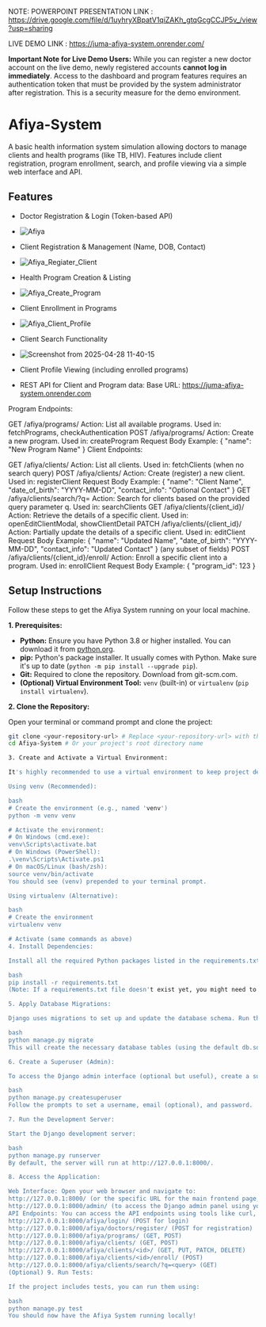 NOTE: POWERPOINT PRESENTATION LINK :  https://drive.google.com/file/d/1uyhryXBpatV1qiZAKh_gtqGcgCCJP5v_/view?usp=sharing

LIVE DEMO LINK :  https://juma-afiya-system.onrender.com/

**Important Note for Live Demo Users:** While you can register a new doctor account on the live demo, newly registered accounts **cannot log in immediately**. Access to the dashboard and program features requires an authentication token that must be provided by the system administrator after registration. This is a security measure for the demo environment.

# Afiya-System

A basic health information system simulation allowing doctors to manage clients and health programs (like TB, HIV). Features include client registration, program enrollment, search, and profile viewing via a simple web interface and API.

## Features

*   Doctor Registration & Login (Token-based API)
*   ![Afiya](https://github.com/user-attachments/assets/3b0ea4d7-0e33-4b32-927a-653a1bb29327)

*   Client Registration & Management (Name, DOB, Contact)
*   ![Afiya_Regiater_Client](https://github.com/user-attachments/assets/9d958781-3451-4980-a54d-1a77fd0dc567)

*   Health Program Creation & Listing
*   ![Afiya_Create_Program](https://github.com/user-attachments/assets/0fd28078-9271-47eb-ba54-27cd850285ac)

*   Client Enrollment in Programs
*   ![Afiya_Client_Profile](https://github.com/user-attachments/assets/7bebce3c-6342-42ec-a7c3-e414aedb9dd0)

*   Client Search Functionality
*   ![Screenshot from 2025-04-28 11-40-15](https://github.com/user-attachments/assets/6d90ae4c-406c-4b6a-badd-68e1ed4cdb4e)

*   Client Profile Viewing (including enrolled programs)
*   REST API for Client and Program data:
  Base URL: https://juma-afiya-system.onrender.com

Program Endpoints:

GET /afiya/programs/
Action: List all available programs.
Used in: fetchPrograms, checkAuthentication
POST /afiya/programs/
Action: Create a new program.
Used in: createProgram
Request Body Example: { "name": "New Program Name" }
Client Endpoints:

GET /afiya/clients/
Action: List all clients.
Used in: fetchClients (when no search query)
POST /afiya/clients/
Action: Create (register) a new client.
Used in: registerClient
Request Body Example: { "name": "Client Name", "date_of_birth": "YYYY-MM-DD", "contact_info": "Optional Contact" }
GET /afiya/clients/search/?q=<query>
Action: Search for clients based on the provided query parameter q.
Used in: searchClients
GET /afiya/clients/{client_id}/
Action: Retrieve the details of a specific client.
Used in: openEditClientModal, showClientDetail
PATCH /afiya/clients/{client_id}/
Action: Partially update the details of a specific client.
Used in: editClient
Request Body Example: { "name": "Updated Name", "date_of_birth": "YYYY-MM-DD", "contact_info": "Updated Contact" } (any subset of fields)
POST /afiya/clients/{client_id}/enroll/
Action: Enroll a specific client into a program.
Used in: enrollClient
Request Body Example: { "program_id": 123 }

## Setup Instructions

Follow these steps to get the Afiya System running on your local machine.

**1. Prerequisites:**

*   **Python:** Ensure you have Python 3.8 or higher installed. You can download it from [python.org](https://www.python.org/).
*   **pip:** Python's package installer. It usually comes with Python. Make sure it's up to date (`python -m pip install --upgrade pip`).
*   **Git:** Required to clone the repository. Download from git-scm.com.
*   **(Optional) Virtual Environment Tool:** `venv` (built-in) or `virtualenv` (`pip install virtualenv`).

**2. Clone the Repository:**

Open your terminal or command prompt and clone the project:

```bash
git clone <your-repository-url> # Replace <your-repository-url> with the actual URL
cd Afiya-System # Or your project's root directory name

3. Create and Activate a Virtual Environment:

It's highly recommended to use a virtual environment to keep project dependencies isolated.

Using venv (Recommended):

bash
# Create the environment (e.g., named 'venv')
python -m venv venv

# Activate the environment:
# On Windows (cmd.exe):
venv\Scripts\activate.bat
# On Windows (PowerShell):
.\venv\Scripts\Activate.ps1
# On macOS/Linux (bash/zsh):
source venv/bin/activate
You should see (venv) prepended to your terminal prompt.

Using virtualenv (Alternative):

bash
# Create the environment
virtualenv venv

# Activate (same commands as above)
4. Install Dependencies:

Install all the required Python packages listed in the requirements.txt file:

bash
pip install -r requirements.txt
(Note: If a requirements.txt file doesn't exist yet, you might need to create one based on the project's imports or install Django and DRF manually: pip install django djangorestframework)

5. Apply Database Migrations:

Django uses migrations to set up and update the database schema. Run the following command:

bash
python manage.py migrate
This will create the necessary database tables (using the default db.sqlite3 file unless configured otherwise).

6. Create a Superuser (Admin):

To access the Django admin interface (optional but useful), create a superuser:

bash
python manage.py createsuperuser
Follow the prompts to set a username, email (optional), and password.

7. Run the Development Server:

Start the Django development server:

bash
python manage.py runserver
By default, the server will run at http://127.0.0.1:8000/.

8. Access the Application:

Web Interface: Open your web browser and navigate to:
http://127.0.0.1:8000/ (or the specific URL for the main frontend page, e.g., index.html if served statically)
http://127.0.0.1:8000/admin/ (to access the Django admin panel using your superuser credentials)
API Endpoints: You can access the API endpoints using tools like curl, Postman, or directly in the browser (for GET requests):
http://127.0.0.1:8000/afiya/login/ (POST for login)
http://127.0.0.1:8000/afiya/doctors/register/ (POST for registration)
http://127.0.0.1:8000/afiya/programs/ (GET, POST)
http://127.0.0.1:8000/afiya/clients/ (GET, POST)
http://127.0.0.1:8000/afiya/clients/<id>/ (GET, PUT, PATCH, DELETE)
http://127.0.0.1:8000/afiya/clients/<id>/enroll/ (POST)
http://127.0.0.1:8000/afiya/clients/search/?q=<query> (GET)
(Optional) 9. Run Tests:

If the project includes tests, you can run them using:

bash
python manage.py test
You should now have the Afiya System running locally!
